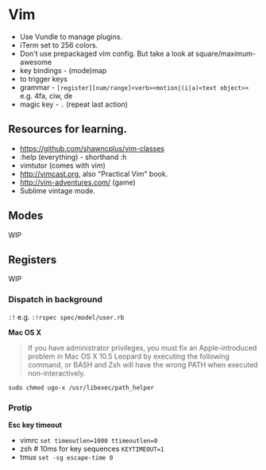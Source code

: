 # Vim

* Use Vundle to manage plugins.
* iTerm set to 256 colors.
* Don't use prepackaged vim config. But take a look at square/maximum-awesome
* key bindings - (mode)map <key> <command>
* <leader> to trigger keys
* grammar - `[register][num/range]<verb><motion|(i|a)<text object>>` e.g. 4fa, ciw, de
* magic key - `.` (repeat last action)

## Resources for learning.

* https://github.com/shawncplus/vim-classes
* :help (everything) - shorthand :h
* vimtutor (comes with vim)
* http://vimcast.org, also "Practical Vim" book.
* http://vim-adventures.com/ (game)
* Sublime vintage mode.

## Modes

WIP

## Registers

WIP

### Dispatch in background 

`:!`
e.g. `:!rspec spec/model/user.rb`

__Mac OS X__
> If you have administrator privileges, you must fix an Apple-introduced problem in Mac OS X 10.5 Leopard by executing the following command, or BASH and Zsh will have the wrong PATH when executed non-interactively.

`sudo chmod ugo-x /usr/libexec/path_helper`

### Protip

__Esc key timeout__
* vimrc `set timeoutlen=1000 ttimeoutlen=0`
* zsh # 10ms for key sequences `KEYTIMEOUT=1`
* tmux `set -sg escape-time 0`
